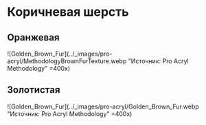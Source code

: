 # Коричневая шерсть

## Оранжевая

![Golden_Brown_Fur](../_images/pro-acryl/MethodologyBrownFurTexture.webp "Источник: Pro Acryl Methodology" =400x)

## Золотистая

![Golden_Brown_Fur](../_images/pro-acryl/Golden_Brown_Fur.webp "Источник: Pro Acryl Methodology" =400x)